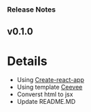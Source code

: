 ### Release Notes

## v0.1.0

# Details
- Using [Create-react-app](https://create-react-app.dev/) 
- Using template [Ceevee](https://www.styleshout.com/free-templates/ceevee/)
- Converst html to jsx
- Update README.MD


